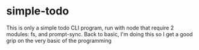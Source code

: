 # simple-todo
This is only a simple todo CLI program, run with node that require 2 modules: fs, and prompt-sync. Back to basic, I'm doing this so I get a good grip on the very basic of the programming
